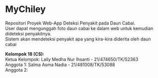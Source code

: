 # MyChiley
Repositori Proyek Web-App Deteksi Penyakit pada Daun Cabai.
<br> User dapat mengunggah foto daun cabai ke dalam web untuk kemudian dideteksi penyakitnya.
<br> Sistem akan mendeteksi penyakit apa yang kira-kira diderita oleh daun cabai 

<b>Kelompok 18 (CS):</b>
<br>Ketua  Kelompok: Laily Medha Nur Ihsanti - 21/474650/TK/52363 
<br>Anggota 1: Salma Asma Nadia - 21/481008/TK/53088
<br>Anggota 2: 
